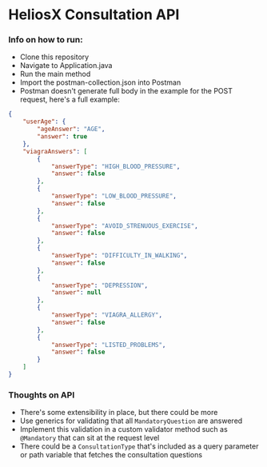 # HeliosX Consultation API

### Info on how to run:

- Clone this repository
- Navigate to Application.java
- Run the main method
- Import the postman-collection.json into Postman
- Postman doesn't generate full body in the example for the POST request, here's a full example:

``` json
{
    "userAge": {
        "ageAnswer": "AGE",
        "answer": true
    },
    "viagraAnswers": [
        {
            "answerType": "HIGH_BLOOD_PRESSURE",
            "answer": false
        },
        {
            "answerType": "LOW_BLOOD_PRESSURE",
            "answer": false
        },
        {
            "answerType": "AVOID_STRENUOUS_EXERCISE",
            "answer": false
        },
        {
            "answerType": "DIFFICULTY_IN_WALKING",
            "answer": false
        },
        {
            "answerType": "DEPRESSION",
            "answer": null
        },
        {
            "answerType": "VIAGRA_ALLERGY",
            "answer": false
        },
        {
            "answerType": "LISTED_PROBLEMS",
            "answer": false
        }
    ]
}
```

### Thoughts on API

- There's some extensibility in place, but there could be more
- Use generics for validating that all `MandatoryQuestion` are answered
- Implement this validation in a custom validator method such as `@Mandatory` that can sit at the request level
- There could be a `ConsultationType` that's included as a query parameter or path variable that fetches the consultation questions